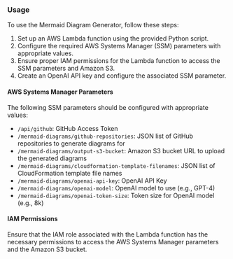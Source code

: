 
### Usage

To use the Mermaid Diagram Generator, follow these steps:

1. Set up an AWS Lambda function using the provided Python script.
2. Configure the required AWS Systems Manager (SSM) parameters with appropriate values.
3. Ensure proper IAM permissions for the Lambda function to access the SSM parameters and Amazon S3.
4. Create an OpenAI API key and configure the associated SSM parameter.

#### AWS Systems Manager Parameters

The following SSM parameters should be configured with appropriate values:

- `/api/github`: GitHub Access Token
- `/mermaid-diagrams/github-repositories`: JSON list of GitHub repositories to generate diagrams for
- `/mermaid-diagrams/output-s3-bucket`: Amazon S3 bucket URL to upload the generated diagrams
- `/mermaid-diagrams/cloudformation-template-filenames`: JSON list of CloudFormation template file names
- `/mermaid-diagrams/openai-api-key`: OpenAI API Key
- `/mermaid-diagrams/openai-model`: OpenAI model to use (e.g., GPT-4)
- `/mermaid-diagrams/openai-token-size`: Token size for OpenAI model (e.g., 8k)

#### IAM Permissions

Ensure that the IAM role associated with the Lambda function has the necessary permissions to access the AWS Systems Manager parameters and the Amazon S3 bucket.
